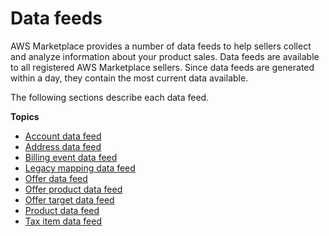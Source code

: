 # Data feeds<a name="data-feeds"></a>

AWS Marketplace provides a number of data feeds to help sellers collect and analyze information about your product sales\. Data feeds are available to all registered AWS Marketplace sellers\. Since data feeds are generated within a day, they contain the most current data available\.

The following sections describe each data feed\.

**Topics**
+ [Account data feed](data-feed-account.md)
+ [Address data feed](data-feed-address.md)
+ [Billing event data feed](data-feed-billing-event.md)
+ [Legacy mapping data feed](data-feed-legacy-mapping.md)
+ [Offer data feed](data-feed-offer.md)
+ [Offer product data feed](data-feed-offer-product.md)
+ [Offer target data feed](data-feed-offer-target.md)
+ [Product data feed](data-feed-product.md)
+ [Tax item data feed](data-feed-tax-item.md)